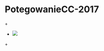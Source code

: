 # PotegowanieCC-2017
+<p align="center">
+  <img src="https://travis-ci.org/drastiq/PotegowanieCC-2017.svg?branch=master" />
+</p>
